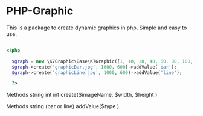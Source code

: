 # PHP-Graphic
This is a package to create dynamic graphics in php. Simple and easy to use.


```php

<?php

  $graph = new \K7Graphic\Base\K7Graphic([1, 10, 20, 40, 60, 80, 100, 100, 56,34,12,98,5,43, 200, 54, 238, 76,23,98,54,65,78,160, 1, 10, 20, 40, 60, 80, 100, 100,]);
  $graph->create('graphicBar.jpg', 1000, 600)->addValue('bar');
  $graph->create('graphicLine.jpg', 1000, 600)->addValue('line');

  ?>
  ```

Methods
string
int
int
create($imageName, $width, $height )

Methods
string (bar or line)
addValue($type )
